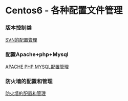 # Centos6 - 各种配置文件管理

### 版本控制类

[SVN的配置管理](https://github.com/peterfzh/Centos6-Config/blob/master/Conf/%E9%85%8D%E7%BD%AESVN.md)

### 配置Apache+php+Mysql
[APACHE PHP MYSQL配置管理](https://github.com/peterfzh/Centos6-Config/blob/master/Conf/%E9%85%8D%E7%BD%AEApache%2Bphp%2BMysql.md)


### 防火墙的配置和管理
[防火墙的配置和管理](https://github.com/peterfzh/Centos6-Config/blob/master/Conf/%E9%98%B2%E7%81%AB%E5%A2%99%E7%9A%84%E6%93%8D%E4%BD%9C%E7%AE%A1%E7%90%86.md)
